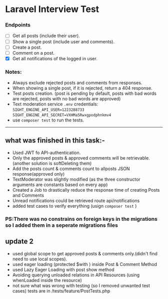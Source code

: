 # Laravel Interview Test

### Endpoints
- [ ] Get all posts (include their user).
- [ ] Show a single post (include user and comments).
- [ ] Create a post.
- [ ] Comment on a post.
- [x] Get all notifications of the logged in user.

### Notes:
- Always exclude rejected posts and comments from responses.
- When showing a single post, if it is rejected, return a 404 response.
- Test posts creation. (post is pending by default, posts with bad words are rejected, posts with no bad words are approved)
- Text moderation service `.env` credentials:
    `SIGHT_ENGINE_API_USER=1223288733`
    `SIGHT_ENGINE_API_SECRET=VXHMa5Rwxgpodphnkmv4`
- use `composer test` to run the tests.


-----------------------------



## what was finished in this task:-
- Used JWT fo API-authentication.
- Only the approved posts & approved comments will be retrievable.(another solution is softDeleting them)
- Add the posts count & comments count to allposts JSON response(approved only)
- TextModerator was slightly modified (as the three constructor arguments are constants based on every app)
- Created a Job to drastically reduce the response time of creating Posts and Comments
- Unread notifications could be retrieved route api/notifications
- added test cases to verify everything (usign `composer test` )

### PS:There was no constrains on foreign keys in the migrations so I added them in a seperate migrations files

## update 2
- used global scope to get approved posts & comments only.(didn't find need to use local scopes).
- used eager loading (protected $with ) inside Post & Comment Method
- used Lazy Eager Loading with post show method
- Avoiding querying unloaded relations in API Resources (using whenLoaded inside the resource)
- not sure what was wrong with testing (so I removed unwanted test cases) tests are in /tests/feature/PostTests.php
